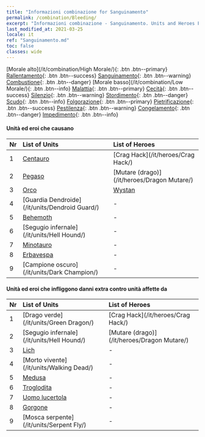 ```yaml
---
title: "Informazioni combinazione for Sanguinamento"
permalink: /combination/Bleeding/
excerpt: "Informazioni combinazione - Sanguinamento. Units and Heroes Formation."
last_modified_at: 2021-03-25
locale: it
ref: "Sanguinamento.md"
toc: false
classes: wide
---
```


  [Morale alto](/it/combination/High Morale/){: .btn .btn--primary} [Rallentamento](/it/combination/Slow/){: .btn .btn--success} [Sanguinamento](/it/combination/Bleeding/){: .btn .btn--warning} [Combustione](/it/combination/Burning/){: .btn .btn--danger} [Morale basso](/it/combination/Low Morale/){: .btn .btn--info} [Malattia](/it/combination/Disease/){: .btn .btn--primary} [Cecità](/it/combination/Blind/){: .btn .btn--success} [Silenzio](/it/combination/Silence/){: .btn .btn--warning} [Stordimento](/it/combination/Stun/){: .btn .btn--danger} [Scudo](/it/combination/Shield/){: .btn .btn--info} [Folgorazione](/it/combination/Static/){: .btn .btn--primary} [Pietrificazione](/it/combination/Petrify/){: .btn .btn--success} [Pestilenza](/it/combination/Plague/){: .btn .btn--warning} [Congelamento](/it/combination/Freeze/){: .btn .btn--danger} [Impedimento](/it/combination/Deterrence/){: .btn .btn--info} 


#### Unità ed eroi che causano <Sanguinamento>

  | Nr |  List of Units  | List of Heroes | 
  |:---|:----------------|:---------------| 
  | 1 | [Centauro](/it/units/Centaur/) | [Crag Hack](/it/heroes/Crag Hack/) |
  | 2 | [Pegaso](/it/units/Pegasus/) | [Mutare (drago)](/it/heroes/Dragon Mutare/) |
  | 3 | [Orco](/it/units/Orc/) | [Wystan](/it/heroes/Wystan/) |
  | 4 | [Guardia Dendroide](/it/units/Dendroid Guard/) | - |
  | 5 | [Behemoth](/it/units/Behemoth/) | - |
  | 6 | [Segugio infernale](/it/units/Hell Hound/) | - |
  | 7 | [Minotauro](/it/units/Minotaur/) | - |
  | 8 | [Erbavespa](/it/units/Waspwort/) | - |
  | 9 | [Campione oscuro](/it/units/Dark Champion/) | - |


#### Unità ed eroi che infliggono danni extra contro unità affette da <Sanguinamento>

  | Nr |  List of Units  | List of Heroes | 
  |:---|:----------------|:---------------| 
  | 1 | [Drago verde](/it/units/Green Dragon/) | [Crag Hack](/it/heroes/Crag Hack/) |
  | 2 | [Segugio infernale](/it/units/Hell Hound/) | [Mutare (drago)](/it/heroes/Dragon Mutare/) |
  | 3 | [Lich](/it/units/Lich/) | - |
  | 4 | [Morto vivente](/it/units/Walking Dead/) | - |
  | 5 | [Medusa](/it/units/Medusa/) | - |
  | 6 | [Troglodita](/it/units/Troglodyte/) | - |
  | 7 | [Uomo lucertola](/it/units/Lizardman/) | - |
  | 8 | [Gorgone](/it/units/Gorgon/) | - |
  | 9 | [Mosca serpente](/it/units/Serpent Fly/) | - |

